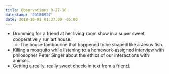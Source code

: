 ```yaml
---
title: Observations 9-27-18
datestamp: '20180927'
date: 2018-10-01 01:37:00 -05:00
---
```


- Drumming for a friend at her living room show in a super sweet, cooperatively run art house.
	- The house tambourine that happened to be shaped like a Jesus fish.
- Killing a mosquito while listening to a homework-assigned interview with philosopher Peter Singer about the ethics of our interactions with animals.
- Getting a really, really sweet check-in text from a friend.
